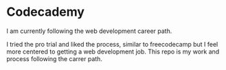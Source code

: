 # Codecademy
I am currently following the web development career path. 

I tried the pro trial and liked the process, similar to freecodecamp but I feel more centered to getting a web development job.
This repo is my work and process following the carrer path. 
